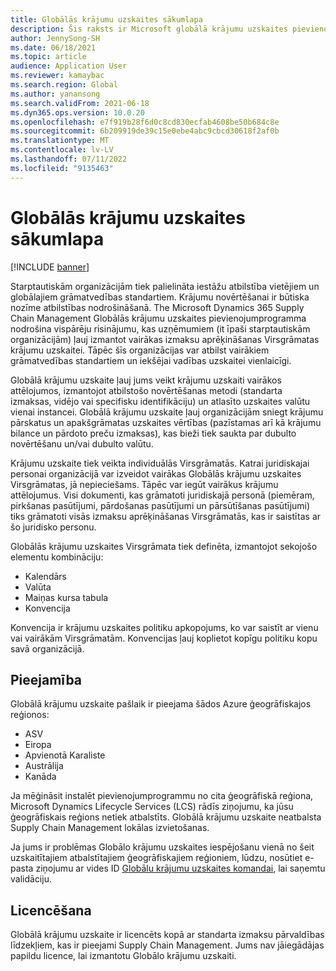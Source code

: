 ```yaml
---
title: Globālās krājumu uzskaites sākumlapa
description: Šis raksts ir Microsoft globālā krājumu uzskaites pievienojumprogrammas mājas lapa Dynamics 365 Supply Chain Management.
author: JennySong-SH
ms.date: 06/18/2021
ms.topic: article
audience: Application User
ms.reviewer: kamaybac
ms.search.region: Global
ms.author: yanansong
ms.search.validFrom: 2021-06-18
ms.dyn365.ops.version: 10.0.20
ms.openlocfilehash: e7f919b28f6d0c8cd830ecfab4608be50b684c8e
ms.sourcegitcommit: 6b209919de39c15e0ebe4abc9cbcd30618f2af0b
ms.translationtype: MT
ms.contentlocale: lv-LV
ms.lasthandoff: 07/11/2022
ms.locfileid: "9135463"
---
```

# <a name="global-inventory-accounting-home-page"></a>Globālās krājumu uzskaites sākumlapa

[!INCLUDE [banner](../includes/banner.md)]

Starptautiskām organizācijām tiek palielināta iestāžu atbilstība vietējiem un globālajiem grāmatvedības standartiem. Krājumu novērtēšanai ir būtiska nozīme atbilstības nodrošināšanā. The Microsoft Dynamics 365 Supply Chain Management Globālās krājumu uzskaites pievienojumprogramma nodrošina vispārēju risinājumu, kas uzņēmumiem (it īpaši starptautiskām organizācijām) ļauj izmantot vairākas izmaksu aprēķināšanas Virsgrāmatas krājumu uzskaitei. Tāpēc šīs organizācijas var atbilst vairākiem grāmatvedības standartiem un iekšējai vadības uzskaitei vienlaicīgi.

Globālā krājumu uzskaite ļauj jums veikt krājumu uzskaiti vairākos attēlojumos, izmantojot atbilstošo novērtēšanas metodi (standarta izmaksas, vidējo vai specifisku identifikāciju) un atlasīto uzskaites valūtu vienai instancei. Globālā krājumu uzskaite ļauj organizācijām sniegt krājumu pārskatus un apakšgrāmatas uzskaites vērtības (pazīstamas arī kā krājumu bilance un pārdoto preču izmaksas), kas bieži tiek saukta par dubulto novērtēšanu un/vai dubulto valūtu.

Krājumu uzskaite tiek veikta individuālās Virsgrāmatās. Katrai juridiskajai personai organizācijā var izveidot vairākas Globālās krājumu uzskaites Virsgrāmatas, jā nepieciešams. Tāpēc var iegūt vairākus krājumu attēlojumus. Visi dokumenti, kas grāmatoti juridiskajā personā (piemēram, pirkšanas pasūtījumi, pārdošanas pasūtījumi un pārsūtīšanas pasūtījumi) tiks grāmatoti visās izmaksu aprēķināšanas Virsgrāmatās, kas ir saistītas ar šo juridisko personu.

Globālās krājumu uzskaites Virsgrāmata tiek definēta, izmantojot sekojošo elementu kombināciju:

- Kalendārs
- Valūta
- Maiņas kursa tabula
- Konvencija

Konvencija ir krājumu uzskaites politiku apkopojums, ko var saistīt ar vienu vai vairākām Virsgrāmatām. Konvencijas ļauj koplietot kopīgu politiku kopu savā organizācijā.

## <a name="availability"></a>Pieejamība

Globālā krājumu uzskaite pašlaik ir pieejama šādos Azure ģeogrāfiskajos reģionos:

- ASV
- Eiropa
- Apvienotā Karaliste
- Austrālija
- Kanāda

Ja mēģināsit instalēt pievienojumprogrammu no cita ģeogrāfiskā reģiona, Microsoft Dynamics Lifecycle Services (LCS) rādīs ziņojumu, ka jūsu ģeogrāfiskais reģions netiek atbalstīts. Globālā krājumu uzskaite neatbalsta Supply Chain Management lokālas izvietošanas.

Ja jums ir problēmas Globālo krājumu uzskaites iespējošanu vienā no šeit uzskaitītajiem atbalstītajiem ģeogrāfiskajiem reģioniem, lūdzu, nosūtiet e-pasta ziņojumu ar vides ID [Globālu krājumu uzskaites komandai](mailto:GlobalInvAccount@microsoft.com), lai saņemtu validāciju.

## <a name="licensing"></a>Licencēšana

Globālā krājumu uzskaite ir licencēts kopā ar standarta izmaksu pārvaldības līdzekļiem, kas ir pieejami Supply Chain Management. Jums nav jāiegādājas papildu licence, lai izmantotu Globālo krājumu uzskaiti.
